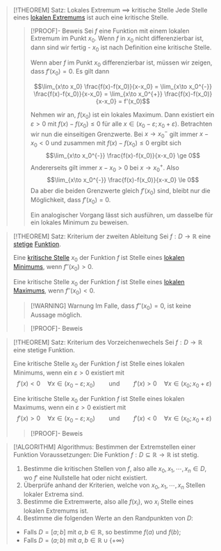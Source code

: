 > [!THEOREM] Satz: Lokales Extremum $\implies$ kritische Stelle
> Jede Stelle eines [lokalen Extremums](../../Funktionen/Extrema/Lokale%20Extrema.md) ist auch eine kritische Stelle.
> > [!PROOF]- Beweis
> > Sei $f$ eine Funktion mit einem lokalen Extremum im Punkt $x_0$. Wenn $f$ in $x_0$ nicht differenzierbar ist, dann sind wir fertig - $x_0$ ist nach Definition eine kritische Stelle.
> > 
> > Wenn aber $f$ im Punkt $x_0$ differenzierbar ist, müssen wir zeigen, dass $f'(x_0)=0$. Es gilt dann
> > 
> > $$\lim_{x\to x_0} \frac{f(x)-f(x_0)}{x-x_0} = \lim_{x\to x_0^{-}} \frac{f(x)-f(x_0)}{x-x_0} = \lim_{x\to x_0^{+}} \frac{f(x)-f(x_0)}{x-x_0} = f'(x_0)$$
> > 
> > Nehmen wir an, $f(x_0)$ ist ein lokales Maximum. Dann existiert ein $\varepsilon \gt 0$ mit $f(x)-f(x_0)\le 0$ für alle $x \in (x_0-\varepsilon; x_0+\varepsilon)$. Betrachten wir nun die einseitigen Grenzwerte. Bei $x\to x_0^-$ gilt immer $x- x_0\lt 0$ und zusammen mit $f(x)-f(x_0)\le 0$ ergibt sich
> > $$\lim_{x\to x_0^{-}} \frac{f(x)-f(x_0)}{x-x_0} \ge 0$$
> > Andererseits gilt immer $x-x_0\gt 0$ bei $x\to x_0^+$. Also
> > $$\lim_{x\to x_0^{-}} \frac{f(x)-f(x_0)}{x-x_0} \le 0$$
> > Da aber die beiden Grenzwerte gleich $f'(x_0)$ sind, bleibt nur die Möglichkeit, dass $f'(x_0) = 0$.
> > 
> > Ein analogischer Vorgang lässt sich ausführen, um dasselbe für ein lokales Minimum zu beweisen.

> [!THEOREM] Satz: Kriterium der zweiten Ableitung
> Sei $f: D \to\mathbb{R}$ eine [stetige](../../Grenzwerte%20von%20Funktionen/Stetigkeit/Stetigkeit.md) [Funktion](../../Funktionen/Funktion.md).
> 
> Eine [kritische Stelle](Kritische%20Stellen.md) $x_0$ der Funktion $f$ ist Stelle eines [lokalen Minimums](../../Funktionen/Extrema/Lokale%20Extrema.md), wenn $f''(x_0) \gt 0$.
> 
> Eine kritische Stelle $x_0$ der Funktion $f$ ist Stelle eines [lokalen Maximums](../../Funktionen/Extrema/Lokale%20Extrema.md), wenn $f''(x_0) \lt 0$.
> 
> > [!WARNING] Warnung
> > Im Falle, dass $f''(x_0) = 0$, ist keine Aussage möglich.
> 
> > [!PROOF]- Beweis

> [!THEOREM] Satz: Kriterium des Vorzeichenwechels
> Sei $f: D \to \mathbb{R}$ eine stetige Funktion.
> 
> Eine kritische Stelle $x_0$ der Funktion $f$ ist Stelle eines lokalen Minimums, wenn ein $\varepsilon \gt 0$ existiert mit
> $$f'(x) \lt 0 \quad \forall x \in (x_0-\varepsilon; x_0)\qquad \text{und} \qquad f'(x) \gt 0 \quad \forall x\in (x_0; x_0+\varepsilon)$$
> 
> Eine kritische Stelle $x_0$ der Funktion $f$ ist Stelle eines lokalen Maximums, wenn ein $\varepsilon \gt 0$ existiert mit
> $$f'(x) \gt 0 \quad \forall x \in (x_0-\varepsilon; x_0)\qquad \text{und} \qquad f'(x) \lt 0 \quad \forall x\in (x_0; x_0+\varepsilon)$$
> > [!PROOF]- Beweis

> [!ALGORITHM] Algorithmus: Bestimmen der Extremstellen einer Funktion
> Voraussetzungen: Die Funktion $f: D \subseteq \mathbb{R} \to \mathbb{R}$ ist stetig.
> 1. Bestimme die kritischen Stellen von $f$, also alle $x_0, x_1,\cdots, x_n \in D$, wo $f'$ eine Nullstelle hat oder nicht existiert.
> 2. Überprüfe anhand der Kriterien, welche von $x_0, x_1,\cdots, x_n$ Stellen lokaler Extrema sind.
> 3. Bestimme die Extremwerte, also alle $f(x_i)$, wo $x_i$ Stelle eines lokalen Extremums ist.
> 4. Bestimme die folgenden Werte an den Randpunkten von $D$:
> 	- Falls $D = [a;b]$ mit $a,b\in\mathbb{R}$, so bestimme $f(a)$ und $f(b)$;
> 	- Falls $D = (a; b)$ mit $a, b \in \mathbb{R} \cup \{+\infty\}$